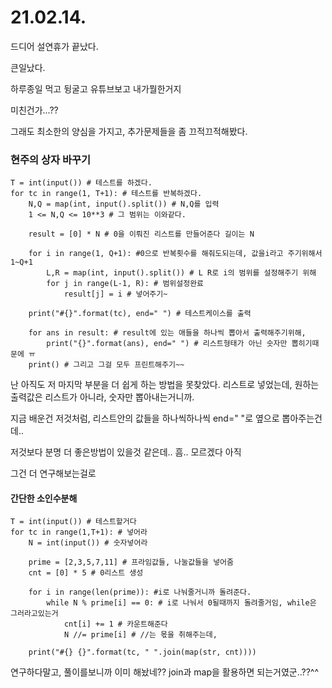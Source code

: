 # 21.02.14.

드디어 설연휴가 끝났다.

큰일났다. 

하루종일 먹고 뒹굴고 유튜브보고 내가뭘한거지

미친건가...??

그래도 최소한의 양심을 가지고, 추가문제들을 좀 끄적끄적해봤다.

### 현주의 상자 바꾸기

```
T = int(input()) # 테스트를 하겠다.
for tc in range(1, T+1): # 테스트를 반복하겠다.
    N,Q = map(int, input().split()) # N,Q를 입력
    1 <= N,Q <= 10**3 # 그 범위는 이와같다.

    result = [0] * N # 0을 이뤄진 리스트를 만들어준다 길이는 N

    for i in range(1, Q+1): #0으로 반복횟수를 해줘도되는데, 값을i라고 주기위해서 1~Q+1
        L,R = map(int, input().split()) # L R로 i의 범위를 설정해주기 위해
        for j in range(L-1, R): # 범위설정완료
            result[j] = i # 넣어주기~

    print("#{}".format(tc), end=" ") # 테스트케이스를 출력

    for ans in result: # result에 있는 애들을 하나씩 뽑아서 출력해주기위해,
        print("{}".format(ans), end=" ") # 리스트형태가 아닌 숫자만 뽑히기때문에 ㅠ
    print() # 그리고 그걸 모두 프린트해주기~~
```



난 아직도 저 마지막 부분을 더 쉽게 하는 방법을 못찾았다. 리스트로 넣었는데, 원하는 출력값은 리스트가 아니라, 숫자만 뽑아내는거니까. 

지금 배운건 저것처럼, 리스트안의 값들을 하나씩하나씩 end=" "로 옆으로 뽑아주는건데..

저것보다 분명 더 좋은방법이 있을것 같은데.. 흠.. 모르겠다 아직

그건 더 연구해보는걸로



#### 간단한 소인수분해

```
T = int(input()) # 테스트할거다
for tc in range(1,T+1): # 넣어라
    N = int(input()) # 숫자넣어라

    prime = [2,3,5,7,11] # 프라임값들, 나눌값들을 넣어줌
    cnt = [0] * 5 # 0리스트 생성

    for i in range(len(prime)): #i로 나눠줄거니까 돌려준다.
        while N % prime[i] == 0: # i로 나눠서 0될때까지 돌려줄거임, while은 그러라고있는거
            cnt[i] += 1 # 카운트해준다
            N //= prime[i] # //는 몫을 취해주는데,

    print("#{} {}".format(tc, " ".join(map(str, cnt))))
```

연구하다말고, 풀이를보니까 이미 해놨네?? join과 map을 활용하면 되는거였군..??^^